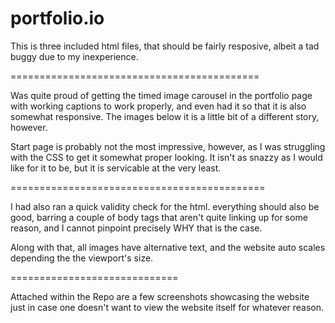 # portfolio.io

This is three included html files, that should be fairly resposive, albeit a tad buggy due to my inexperience.

===========================================

Was quite proud of getting the timed image carousel in the portfolio page with working captions to work properly, and even had it so that it is also somewhat responsive. The images below it is a little bit of a different story, however.

Start page is probably not the most impressive, however, as I was struggling with the CSS to get it somewhat proper looking. It isn't as snazzy as I would like for it to be, but it is servicable at the very least.

============================================

I had also ran a quick validity check for the html. everything should also be good, barring a couple of body tags that aren't quite linking up for some reason, and I cannot pinpoint precisely WHY that is the case.

Along with that, all images have alternative text, and the website auto scales depending the the viewport's size.


=============================

Attached within the Repo are a few screenshots showcasing the website just in case one doesn't want to view the website itself for whatever reason.